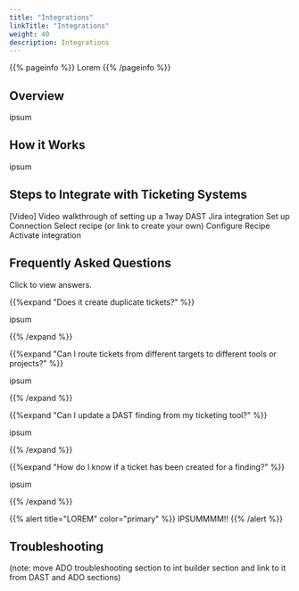 ```yaml
---
title: "Integrations"
linkTitle: "Integrations"
weight: 40
description: Integrations
---
```


{{% pageinfo %}}
Lorem
{{% /pageinfo %}}

## Overview

ipsum

## How it Works

ipsum


## Steps to Integrate with Ticketing Systems

[Video] Video walkthrough of setting up a 1way DAST Jira integration
Set up Connection
Select recipe (or link to create your own)
Configure Recipe
Activate integration

## Frequently Asked Questions

Click <i style="font-size:x-large; color: #0047AB" class="fas fa-chevron-right"></i> to view answers.

{{%expand "Does it create duplicate tickets?" %}}
<br>

ipsum

{{% /expand %}}
<br>

{{%expand "Can I route tickets from different targets to different tools or projects?" %}}
<br>

ipsum

{{% /expand %}}
<br>

{{%expand "Can I update a DAST finding from my ticketing tool?" %}}
<br>

ipsum

{{% /expand %}}
<br>

{{%expand "How do I know if a ticket has been created for a finding?" %}}
<br>

ipsum

{{% /expand %}}
<br>

{{% alert title="LOREM" color="primary" %}}
IPSUMMMM!!
{{% /alert %}}

## Troubleshooting

(note: move ADO troubleshooting section to int builder section and link to it from DAST and ADO sections)
